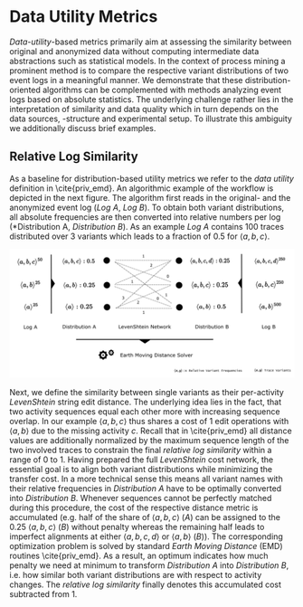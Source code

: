 # Data Utility Metrics

*Data-utility*-based metrics primarily aim at assessing the similarity between original and anonymized data without computing intermediate data abstractions such as statistical models. In the context of process mining a prominent method is to compare the respective variant distributions of two event logs in a meaningful manner. We demonstrate that these distribution-oriented algorithms can be complemented with methods analyzing event logs based on absolute statistics. The underlying challenge rather lies in the interpretation of similarity and data quality which in turn depends on the data sources, -structure and experimental setup. To illustrate this ambiguity we additionally discuss brief examples.

## Relative Log Similarity

As a baseline for distribution-based utility metrics we refer to the *data utility* definition in \cite{priv_emd}. An algorithmic example of the workflow is depicted in the next figure. The algorithm first reads in the original- and the anonymized event log (*Log A*, *Log B*). To obtain both variant distributions, all absolute frequencies are then converted into relative numbers per log (*Distribution A, *Distribution B*). As an example *Log A* contains 100 traces distributed over 3 variants which leads to a fraction of 0.5 for $\langle a,b,c \rangle$.  

<p align="center">
<img src="images/metric_1.png" alt="Relative Log Similarity Example" width="700"/>
</p>

Next, we define the similarity between single variants as their per-activity *LevenShtein* string edit distance. The underlying idea lies in the fact, that two activity sequences equal each other more with increasing sequence overlap. In our example $\langle a,b,c \rangle$ thus shares a cost of 1 edit operations with $\langle a,b \rangle$ due to the missing activity $c$. Recall that in \cite{priv_emd} all distance values are additionally normalized by the maximum sequence length of the two involved traces to constrain the final *relative log similarity* within a range of 0 to 1. Having prepared the full *LevenShtein* cost network, the essential goal is to align both variant distributions while minimizing the transfer cost. In a more technical sense this means all variant names with their relative frequencies in *Distribution A* have to be optimally converted into *Distribution B*. Whenever sequences cannot be perfectly matched during this procedure, the cost of the respective distance metric is accumulated (e.g. half of the share of $\langle a,b,c \rangle$ $(A)$ can be assigned to the 0.25 $\langle a,b,c \rangle$ $(B)$ without penalty whereas the remaining half leads to imperfect alignments at either $\langle a,b,c,d \rangle$ or $\langle a,b \rangle$ ($B$)). The corresponding optimization problem is solved by standard *Earth Moving Distance* (EMD) routines \cite{priv_emd}. As a result, an optimum indicates how much penalty we need at minimum to transform *Distribution A* into *Distribution B*, i.e. how similar both variant distributions are with respect to activity changes. The *relative log similarity* finally denotes this accumulated cost subtracted from 1.